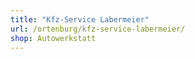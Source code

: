 ```yaml
---
title: "Kfz-Service Labermeier"
url: /ortenburg/kfz-service-labermeier/
shop: Autowerkstatt
---
```

